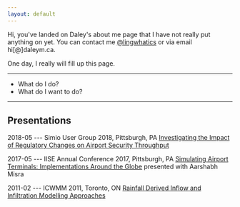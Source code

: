 ```yaml
---
layout: default
---
```


Hi, you've landed on Daley's about me page that I have not really put anything on yet. You can contact me [@lingwhatics](https://www.twitter.com/lingwhatics) or via email hi[@]daleym.ca.

One day, I really will fill up this page.

* * *

- What do I do?
- What do I want to do?


* * *

## Presentations

2018-05 --- Simio User Group 2018, Pittsburgh, PA [Investigating the Impact of Regulatory Changes on Airport Security Throughput](https://www.simio.com/resources/events/2018-User-Group-Meeting/presentations/Arup.pdf "PDF file of slides for Investigating the Impact of Regulatory Changes on Airport Security Throughput")

2017-05 --- IISE Annual Conference 2017, Pittsburgh, PA [Simulating Airport Terminals: Implementations Around the Globe](/slides/Presentation_IISE_2017-05-22.pdf "PDF file of slides for Simulating Airport Terminals: Implementations Around the Globe") presented with Aarshabh Misra

2011-02 --- ICWMM 2011, Toronto, ON [Rainfall Derived Inflow and Infiltration Modelling Approaches](https://www.icwmm.org/2011-C020-22 "Link to abstract page for my presentation: Rainfall Derived Inflow and Infiltration Modelling Approaches")